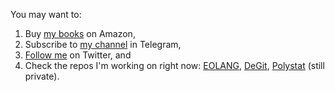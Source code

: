 You may want to:
1. Buy [my books](https://www.amazon.com/Yegor-Bugayenko/e/B01AM1QMDK) on Amazon,
1. Subscribe to [my channel](https://t.me/yegor256news) in Telegram,
1. [Follow me](https://twitter.com/intent/follow?screen_name=yegor256) on Twitter,
and
1. Check the repos I'm working on right now:
[EOLANG](https://github.com/cqfn/eo),
[DeGit](https://github.com/cqfn/degit),
[Polystat](https://github.com/polystat) (still private).

